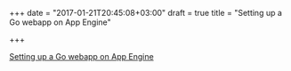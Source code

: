 +++
date = "2017-01-21T20:45:08+03:00"
draft = true
title = "Setting up a Go webapp on App Engine"

+++

<p><a href="https://www.m0d3rnc0ad.com/post/start-on-appengine">Setting up a Go webapp on App Engine</a></p>
